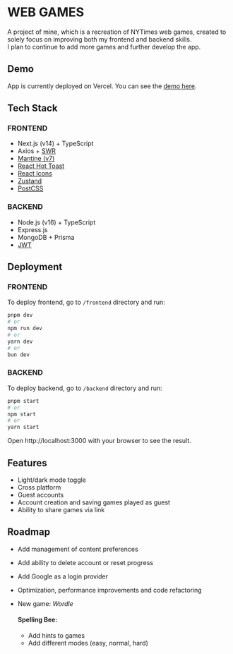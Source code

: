 
# WEB GAMES

   A project of mine, which is a recreation of NYTimes web games, created to solely focus on improving both my frontend and backend skills.  
   I plan to continue to add more games and further develop the app.
## Demo

App is currently deployed on Vercel. You can see the [demo here](https://web-games-one.vercel.app/spelling-bee).

## Tech Stack

### FRONTEND
- Next.js (v14) + TypeScript
- Axios + [SWR](https://swr.vercel.app/)
- [Mantine (v7)](https://mantine.dev/)
- [React Hot Toast](https://react-hot-toast.com/)
- [React Icons](https://react-icons.github.io/react-icons/)
- [Zustand](https://zustand.surge.sh/)
- [PostCSS](https://postcss.org/)

### BACKEND
- Node.js (v16) + TypeScript
- Express.js
- MongoDB + Prisma
- [JWT](https://jwt.io/)

## Deployment

### FRONTEND
To deploy frontend, go to `/frontend` directory and run:

```bash
pnpm dev
# or
npm run dev
# or
yarn dev
# or
bun dev
```

### BACKEND
To deploy backend, go to `/backend` directory and run:

```bash
pnpm start
# or
npm start
# or
yarn start
```

Open http://localhost:3000 with your browser to see the result.
## Features

- Light/dark mode toggle
- Cross platform
- Guest accounts
- Account creation and saving games played as guest
- Ability to share games via link

## Roadmap

- Add management of content preferences
- Add ability to delete account or reset progress
- Add Google as a login provider
- Optimization, performance improvements and code refactoring
- New game: *Wordle*

    #### Spelling Bee:
    - Add hints to games
    - Add different modes (easy, normal, hard)
    